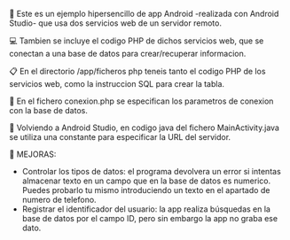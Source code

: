 🧪 Este es un ejemplo hipersencillo de app Android -realizada con Android Studio- que usa dos servicios web de un servidor remoto. 

💻 Tambien se incluye el codigo PHP de dichos servicios web, que se conectan a una base de datos para crear/recuperar informacion.

📋 En el directorio /app/ficheros php teneis tanto el codigo PHP de los servicios web, como la instruccion SQL para crear la tabla.

🔐 En el fichero conexion.php se especifican los parametros de conexion con la base de datos.

📱 Volviendo a Android Studio, en codigo java del fichero MainActivity.java se utiliza una constante para especificar la URL del servidor.

🚀 MEJORAS:
- Controlar los tipos de datos: el programa devolvera un error si intentas almacenar texto en un campo que en la base de datos es numerico. 
  Puedes probarlo tu mismo introduciendo un texto en el apartado de numero de telefono.
- Registrar el identificador del usuario: la app realiza búsquedas en la base de datos por el campo ID, pero sin embargo la app no graba ese dato.

